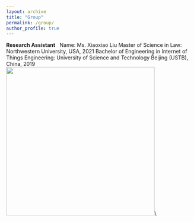 ```yaml
---
layout: archive
title: "Group"
permalink: /group/
author_profile: true
---
```


**Research Assistant**
&nbsp;
Name: Ms. Xiaoxiao Liu
Master of Science in Law: Northwestern University, USA, 2021
Bachelor of Engineering in Internet of Things Engineering: University of Science and Technology Beijing (USTB), China, 2019
<br/><img src='https://skywalkerzhai.github.io/weizhai.github.io/images/xiaoxiao.jpg' width='400'>\
